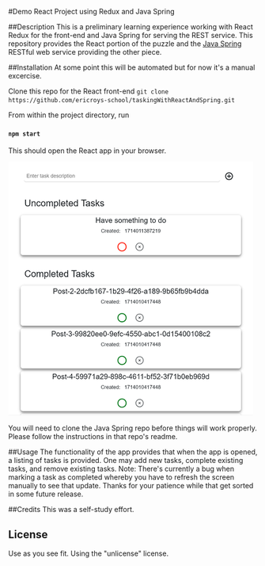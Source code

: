 #Demo React Project using Redux and Java Spring

##Description
This is a preliminary learning experience working with React Redux for the
front-end and Java Spring for serving the REST service. This repository
provides the React portion of the puzzle and the [Java Spring](https://github.com/ericroys-school/spring-task-restservices "Spring Project") RESTful web service providing the other piece.

##Installation
At some point this will be automated but for now it's a manual excercise.

Clone this repo for the React front-end
`git clone https://github.com/ericroys-school/taskingWithReactAndSpring.git`

From within the project directory, run

#### `npm start`

This should open the React app in your browser.

![alt text](/doc/images/task_screenshot.png "Tasking Screenshot")

You will need to clone the Java Spring repo before things will work properly. Please
follow the instructions in that repo's readme.

##Usage
The functionality of the app provides that when the app is opened, a listing of
tasks is provided. One may add new tasks, complete existing tasks, and remove existing tasks. Note: There's currently a bug when marking a task as completed whereby you have to refresh the screen manually to see that update. Thanks for your patience while that get sorted in some future release.

##Credits
This was a self-study effort.

## License

Use as you see fit. Using the "unlicense" license.
